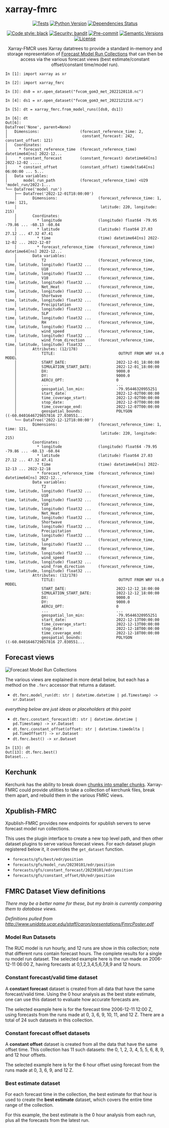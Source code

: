 # xarray-fmrc

<div align="center">

[![Tests](https://github.com/abkfenris/xarray_fmrc/actions/workflows/build.yml/badge.svg)](https://github.com/abkfenris/xarray_fmrc/actions/workflows/build.yml)
[![Python Version](https://img.shields.io/pypi/pyversions/xarray-fmrc.svg)](https://pypi.org/project/xarray-fmrc/)
[![Dependencies Status](https://img.shields.io/badge/dependencies-up%20to%20date-brightgreen.svg)](https://github.com/abkfenris/xarray-fmrc/pulls?utf8=%E2%9C%93&q=is%3Apr%20author%3Aapp%2Fdependabot)

[![Code style: black](https://img.shields.io/badge/code%20style-black-000000.svg)](https://github.com/psf/black)
[![Security: bandit](https://img.shields.io/badge/security-bandit-green.svg)](https://github.com/PyCQA/bandit)
[![Pre-commit](https://img.shields.io/badge/pre--commit-enabled-brightgreen?logo=pre-commit&logoColor=white)](https://github.com/abkfenris/xarray-fmrc/blob/master/.pre-commit-config.yaml)
[![Semantic Versions](https://img.shields.io/badge/%20%20%F0%9F%93%A6%F0%9F%9A%80-semantic--versions-e10079.svg)](https://github.com/abkfenris/xarray-fmrc/releases)
[![License](https://img.shields.io/github/license/abkfenris/xarray-fmrc)](https://github.com/abkfenris/xarray-fmrc/blob/master/LICENSE)

Xarray-FMCR uses Xarray datatrees to provide a standard in-memory and storage representation of [Forecast Model Run Collections](http://www.unidata.ucar.edu/staff/caron/presentations/FmrcPoster.pdf) that can then be access via the various forecast views (best estimate/constant offset/constant time/model run).

</div>

```ipython
In [1]: import xarray as xr

In [2]: import xarray_fmrc

In [3]: ds0 = xr.open_dataset("fvcom_gom3_met_2022120118.nc")

In [4]: ds1 = xr.open_dataset("fvcom_gom3_met_2022121218.nc")

In [5]: dt = xarray_fmrc.from_model_runs([ds0, ds1])

In [6]: dt
Out[6]:
DataTree('None', parent=None)
│   Dimensions:                  (forecast_reference_time: 2,
│                                 constant_forecast: 242, constant_offset: 121)
│   Coordinates:
│     * forecast_reference_time  (forecast_reference_time) datetime64[ns] 2022-12...
│     * constant_forecast        (constant_forecast) datetime64[ns] 2022-12-02 .....
│     * constant_offset          (constant_offset) timedelta64[ns] 06:00:00 ... 5...
│   Data variables:
│       model_run_path           (forecast_reference_time) <U29 'model_run/2022-1...
└── DataTree('model_run')
    ├── DataTree('2022-12-01T18:00:00')
    │       Dimensions:                  (forecast_reference_time: 1, time: 121,
    │                                     latitude: 220, longitude: 215)
    │       Coordinates:
    │         * longitude                (longitude) float64 -79.95 -79.86 ... -60.13 -60.04
    │         * latitude                 (latitude) float64 27.03 27.12 ... 47.32 47.41
    │         * time                     (time) datetime64[ns] 2022-12-02 ... 2022-12-07
    │         * forecast_reference_time  (forecast_reference_time) datetime64[ns] 2022-12...
    │       Data variables:
    │           T2                       (forecast_reference_time, time, latitude, longitude) float32 ...
    │           U10                      (forecast_reference_time, time, latitude, longitude) float32 ...
    │           V10                      (forecast_reference_time, time, latitude, longitude) float32 ...
    │           Net_Heat                 (forecast_reference_time, time, latitude, longitude) float32 ...
    │           Shortwave                (forecast_reference_time, time, latitude, longitude) float32 ...
    │           Precipitation            (forecast_reference_time, time, latitude, longitude) float32 ...
    │           SLP                      (forecast_reference_time, time, latitude, longitude) float32 ...
    │           RH                       (forecast_reference_time, time, latitude, longitude) float32 ...
    │           wind_speed               (forecast_reference_time, time, latitude, longitude) float32 ...
    │           wind_from_direction      (forecast_reference_time, time, latitude, longitude) float32 ...
    │       Attributes: (12/178)
    │           TITLE:                            OUTPUT FROM WRF V4.0 MODEL
    │           START_DATE:                      2022-12-01_18:00:00
    │           SIMULATION_START_DATE:           2022-12-01_18:00:00
    │           DX:                              9000.0
    │           DY:                              9000.0
    │           AERCU_OPT:                       0
    │           ...                              ...
    │           geospatial_lon_min:              -79.95446320955251
    │           start_date:                      2022-12-02T00:00:00
    │           time_coverage_start:             2022-12-02T00:00:00
    │           stop_date:                       2022-12-07T00:00:00
    │           time_coverage_end:               2022-12-07T00:00:00
    │           geospatial_bounds:               POLYGON ((-60.0401646729857816 27.030551...
    └── DataTree('2022-12-12T18:00:00')
            Dimensions:                  (forecast_reference_time: 1, time: 121,
                                          latitude: 220, longitude: 215)
            Coordinates:
              * longitude                (longitude) float64 -79.95 -79.86 ... -60.13 -60.04
              * latitude                 (latitude) float64 27.03 27.12 ... 47.32 47.41
              * time                     (time) datetime64[ns] 2022-12-13 ... 2022-12-18
              * forecast_reference_time  (forecast_reference_time) datetime64[ns] 2022-12...
            Data variables:
                T2                       (forecast_reference_time, time, latitude, longitude) float32 ...
                U10                      (forecast_reference_time, time, latitude, longitude) float32 ...
                V10                      (forecast_reference_time, time, latitude, longitude) float32 ...
                Net_Heat                 (forecast_reference_time, time, latitude, longitude) float32 ...
                Shortwave                (forecast_reference_time, time, latitude, longitude) float32 ...
                Precipitation            (forecast_reference_time, time, latitude, longitude) float32 ...
                SLP                      (forecast_reference_time, time, latitude, longitude) float32 ...
                RH                       (forecast_reference_time, time, latitude, longitude) float32 ...
                wind_speed               (forecast_reference_time, time, latitude, longitude) float32 ...
                wind_from_direction      (forecast_reference_time, time, latitude, longitude) float32 ...
            Attributes: (12/178)
                TITLE:                            OUTPUT FROM WRF V4.0 MODEL
                START_DATE:                      2022-12-12_18:00:00
                SIMULATION_START_DATE:           2022-12-12_18:00:00
                DX:                              9000.0
                DY:                              9000.0
                AERCU_OPT:                       0
                ...                              ...
                geospatial_lon_min:              -79.95446320955251
                start_date:                      2022-12-13T00:00:00
                time_coverage_start:             2022-12-13T00:00:00
                stop_date:                       2022-12-18T00:00:00
                time_coverage_end:               2022-12-18T00:00:00
                geospatial_bounds:               POLYGON ((-60.0401646729857816 27.030551...
```

## Forecast views

![Forecast Model Run Collections](https://docs.unidata.ucar.edu/netcdf-java/current/userguide/images/netcdf-java/tutorial/feature_types/fmrc.png)

The various views are explained in more detail below, but each has a method on the `.fmrc` accessor that returns a dataset.

- `dt.fmrc.model_run(dt: str | datetime.datetime | pd.Timestamp) -> xr.Dataset`

_everything below are just ideas or placeholders at this point_

- `dt.fmrc.constant_forecast(dt: str | datetime.datetime | pd.Timestamp) -> xr.Dataset`
- `dt.fmrc.constant_offset(offset: str | datetime.timedelta | pd.TimeOffset?) -> xr.Dataset`
- `dt.fmrc.best() -> xr.Dataset`

```ipython
In [13]: dt
Out[13]: dt.fmrc.best()
Dataset...
```

## Kerchunk

Kerchunk has the ability to break down [chunks into smaller chunks](https://fsspec.github.io/kerchunk/reference.html#kerchunk.utils.subchunk). Xarray-FMRC could provide utilities to take a collection of kerchunk files, break them apart, and rebuild them in the various FMRC views.

## Xpublish-FMRC

Xpublish-FMRC provides new endpoints for xpublish servers to serve forecast model run collections.

This uses the plugin interface to create a new top level path, and then other dataset plugins to serve various forecast views. For each dataset plugin registered below it, it overrides the `get_dataset` function.

- `forecasts/gfs/best/edr/position`
- `forecasts/gfs/model_run/20230101/edr/position`
- `forecasts/gfs/constant_forecast/20230101/edr/position`
- `forecasts/gfs/constant_offset/6h/edr/position`


## FMRC Dataset View definitions

_There may be a better name for these, but my brain is currently comparing them to database views._

_Definitions pulled from http://www.unidata.ucar.edu/staff/caron/presentations/FmrcPoster.pdf_

### Model Run Datasets

The RUC model is run hourly, and 12 runs are show
in this collection; note that different runs contain
forecast hours. The complete results for a single ru
model run dataset.
The selected example here is the run made on
2006-12-11 06:00 Z, having forecasts at
0,1,2,3,4,5,6,7,8,9 and 12 hours.

### Constant forecast/valid time dataset

A __constant forecast__ dataset is created from all data that have the same forecast/valid time. Using the 0 hour analysis as the best state estimate, one can use this dataset to evaluate how accurate forecasts are.

The selected example here is for the forecast time 2006-12-11 12:00 Z, using forecasts from the runs made at 0, 3, 6, 9, 10, 11, and 12 Z. There are a total of 24 such datasets in this collection.

### Constant forecast offset datasets

A __constant offset__ dataset is created from all the data that have the same offset time. This collection has 11 such datasets: the 0, 1, 2, 3, 4, 5, 5, 6, 8, 9, and 12 hour offsets.

The selected example here is for the 6 hour offset using forecast from the runs made at 0, 3, 6, 9, and 12 Z.

### Best estimate dataset

For each forecast time in the collection, the best estimate for that hour is used to create the __best estimate__ dataset, which covers the entire time range of the collection.

For this example, the best estimate is the 0 hour analysis from each run, plus all the forecasts from the latest run.
